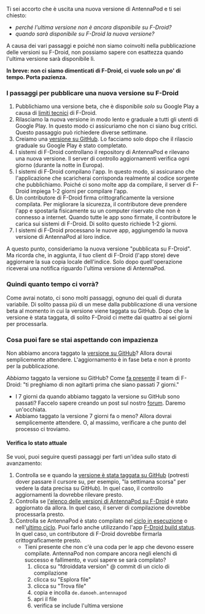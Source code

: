 Ti sei accorto che è uscita una nuova versione di AntennaPod e ti sei chiesto:

* *perché l'ultima versione non è ancora disponibile su F-Droid?*
* *quando sarà disponibile su F-Droid la nuova versione?*

A causa dei vari passaggi e poiché non siamo coinvolti nella pubblicazione delle versioni su F-Droid, non possiamo sapere con esattezza quando l'ultima versione sarà disponibile lì.

**In breve: non ci siamo dimenticati di F-Droid, ci vuole solo un po' di tempo. Porta pazienza.**

### I passaggi per pubblicare una nuova versione su F-Droid

1. Pubblichiamo una versione beta, che è disponibile *solo* su Google Play a causa di [limiti tecnici](/documentation/general/beta#f-droid) di F-Droid.
1. Rilasciamo la nuova versione in modo lento e graduale a tutti gli utenti di Google Play. In questo modo ci assicuriamo che non ci siano bug critici. Questo passaggio può richiedere diverse settimane.
1. Creiamo una [versione su GitHub](https://github.com/AntennaPod/AntennaPod/releases). Lo facciamo solo dopo che il rilascio graduale su Google Play è stato completato.
1. I sistemi di F-Droid controllano il repository di AntennaPod e rilevano una nuova versione. Il server di controllo aggiornamenti verifica ogni giorno (durante la notte in Europa).
1. I sistemi di F-Droid compilano l'app. In questo modo, si assicurano che l'applicazione che scaricherai corrisponda realmente al codice sorgente che pubblichiamo. Poiché ci sono molte app da compilare, il server di F-Droid impiega 1-2 giorni per compilare l'app.
1. Un contributore di F-Droid firma crittograficamente la versione compilata. Per migliorare la sicurezza, il contributore deve prendere l'app e spostarla fisicamente su un computer riservato che non è connesso a internet. Quando tutte le app sono firmate, il contributore le carica sui sistemi di F-Droid. Di solito questo richiede 1-2 giorni.
1. I sistemi di F-Droid processano le nuove app, aggiungendo la nuova versione di AntennaPod al loro indice.

A questo punto, consideriamo la nuova versione "pubblicata su F-Droid". Ma ricorda che, in aggiunta, il tuo client di F-Droid (l'app store) deve aggiornare la sua copia locale dell'indice. Solo dopo quell'operazione riceverai una notifica riguardo l'ultima versione di AntennaPod.

### Quindi quanto tempo ci vorrà?

Come avrai notato, ci sono molti passaggi, ognuno dei quali di durata variabile. Di solito passa più di un mese dalla pubblicazione di una versione beta al momento in cui la versione viene taggata su GitHub. Dopo che la versione è stata taggata, di solito F-Droid ci mette dai quattro ai sei giorni per processarla.

### Cosa puoi fare se stai aspettando con impazienza

Non abbiamo ancora taggato la [versione su GitHub](https://github.com/AntennaPod/AntennaPod/releases)? Allora dovrai semplicemente attendere. L'aggiornamento è in fase beta e non è pronto per la pubblicazione.

*Abbiamo* taggato la versione su GitHub? Come [fa presente](https://gitlab.com/fdroid/wiki/-/wikis/FAQ#how-long-does-it-take-for-my-app-to-show-up-on-website-and-client) il team di F-Droid: "ti preghiamo di non agitarti prima che siano passati 7 giorni."

* I 7 giorni da quando abbiamo taggato la versione su GitHub sono passati? Faccelo sapere creando un post sul nostro [forum](https://forum.antennapod.org/). Daremo un'occhiata.
* Abbiamo taggato la versione 7 giorni fa o meno? Allora dovrai semplicemente attendere. O, al massimo, verificare a che punto del processo ci troviamo.

#### Verifica lo stato attuale

Se vuoi, puoi seguire questi passaggi per farti un'idea sullo stato di avanzamento:

1. Controlla se e quando la [versione è stata taggata su GitHub](https://github.com/AntennaPod/AntennaPod/releases/latest) (potresti dover passare il cursore su, per esempio, "la settimana scorsa" per vedere la data precisa su GitHub). In quel caso, il controllo aggiornamenti la dovrebbe rilevare presto.
1. Controlla se [l'elenco delle versioni di AntennaPod su F-Droid](https://gitlab.com/fdroid/fdroiddata/-/commits/master/metadata/de.danoeh.antennapod.yml?author=F-Droid%20checkupdates%20bot) è stato aggiornato da allora. In quel caso, il server di compilazione dovrebbe processarla presto.
1. Controlla se AntennaPod è stato compilato nel [ciclo in esecuzione](https://monitor.f-droid.org/builds/running) o nell'[ultimo ciclo](https://monitor.f-droid.org/builds/build). Puoi farlo anche utilizzando l'app [F-Droid build status](https://f-droid.org/en/packages/de.storchp.fdroidbuildstatus/). In quel caso, un contributore di F-Droid dovrebbe firmarla crittograficamente presto.
   * Tieni presente che non c'è una coda per le app che devono essere compilate. AntennaPod non compare ancora negli elenchi di successo e fallimento, e vuoi sapere se sarà compilato?
      1. clicca su "fdroiddata version" @ commit di un ciclo di compilazione
      1. clicca su "Esplora file"
      1. clicca su "Trova file"
      1. copia e incolla `de.danoeh.antennapod`
      1. apri il file
      1. verifica se include l'ultima versione
